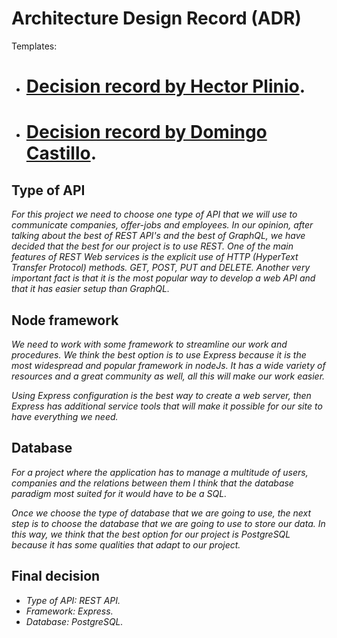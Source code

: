 # Architecture Design Record (ADR)

Templates: 
- # [Decision record  by Hector Plinio](https://github.com/DomingoCast/jnt-copy/blob/ADR/ADR/Docs/ADR-Hector.md).
- # [Decision record  by Domingo Castillo](https://github.com/DomingoCast/jnt-copy/blob/ADR/ADR/Docs/ADR-Domingo.md).

## Type of API
_For this project we need to choose one type of API that we will use to communicate companies, offer-jobs and employees._
_In our opinion, after talking about the best of REST API's and the best of GraphQL, we have decided that the best for our project is to use REST. One of the main features of REST Web services is the explicit use of HTTP (HyperText Transfer Protocol) methods. GET, POST, PUT and DELETE. Another very important fact is that it is the most popular way to develop a web API and that it has easier setup than GraphQL._

## Node framework
_We need to work with some framework to streamline our work and procedures. We think the best option is to use Express because it is the most widespread and popular framework in nodeJs. It has a wide variety of resources and a great community as well, all this will make our work easier._

_Using Express configuration is the best way to create a web server, then Express has additional service tools that will make it possible for our site to have everything we need._

## Database
_For a project where the application has to manage a multitude of users, companies and the relations between them I think that the database paradigm most suited for it would have to be a SQL._

_Once we choose the type of database that we are going to use, the next step is to choose the database that we are going to use to store our data. In this way, we think that the best option for our project is PostgreSQL because it has some qualities that adapt to our project._

## Final decision

- _Type of API: REST API._
- _Framework: Express._
- _Database: PostgreSQL._
